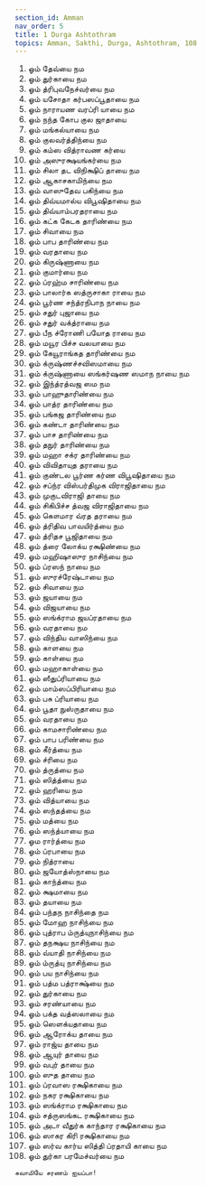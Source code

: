 ```yaml
---
section_id: Amman
nav_order: 5
title: 1 Durga Ashtothram
topics: Amman, Sakthi, Durga, Ashtothram, 108
---
```


1. ஓம் தேவ்யை நம
2. ஓம் துர்காயை நம
3. ஓம் த்ரிபுவநேச்வர்யை நம
4. ஓம் யசோதா கர்பஸப்பூதாயை நம
5. ஓம் நாராயண வரப்ரி யாயை நம
6. ஓம் நந்த கோப குல ஜாதாயை
7. ஓம் மங்கல்யாயை நம
8. ஓம் குலவர்த்திந்யை நம
9. ஓம் கம்ஸ வித்ராவண கர்யை
10. ஓம் அஸுரக்ஷயங்கர்யை நம
11. ஓம் சிலா தட விநிக்ஷிப் தாயை நம
12. ஓம் ஆகாசகாமிந்யை நம
13. ஓம் வாஸுதேவ பகிந்யை நம
14. ஓம் திவ்யமால்ய விபூஷிதாயை நம
15. ஓம் திவ்யாம்பரதராயை நம
16. ஓம் கட்க கேடக தாரிண்யை நம
17. ஓம் சிவாயை நம
18. ஓம் பாப தாரிண்யை நம
19. ஓம் வரதாயை நம
20. ஓம் கிருஷ்ணாயை நம
21. ஓம் குமார்யை நம
22. ஓம் ப்ரஹ்ம சாரிண்யை நம
23. ஓம் பாலார்க ஸத்ருசாகா ராயை நம
24. ஓம் பூர்ண சந்த்ரநிபாந நாயை நம
25. ஓம் சதுர் புஜாயை நம
26. ஓம் சதுர் வக்த்ராயை நம
27. ஓம் பீந ச்ரோணி பயோத ராயை நம
28. ஓம் மயூர பிச்ச வலயாயை நம
29. ஓம் கேயூராங்கத தாரிண்யை நம
30. ஓம் க்ருஷ்ணச்சவிஸமாயை நம
31. ஓம் க்ருஷ்ணாயை ஸங்கர்ஷண ஸமாந நாயை நம
32. ஓம் இந்த்ரத்வஜ ஸம நம
33. ஓம் பாஹுதாரிண்யை நம
34. ஓம் பாத்ர தாரிண்யை நம
35. ஓம் பங்கஜ தாரிண்யை நம
36. ஓம் கண்டா தாரிண்யை நம
37. ஓம் பாச தாரிண்யை நம
38. ஓம் தநுர் தாரிண்யை நம
39. ஓம் மஹா சக்ர தாரிண்யை நம
40. ஓம் விவிதாயுத தராயை நம
41. ஓம் குண்டல பூர்ண கர்ண விபூஷிதாயை நம
42. ஓம் சப்ந்ர விஸ்பர்திமுக விராஜிதாயை நம
43. ஓம் முகுடவிராஜி தாயை நம
44. ஓம் சிகிபிச்ச த்வஜ விராஜிதாயை நம
45. ஓம் கௌமார வ்ரத தராயை நம
46. ஓம் த்ரிதிவ பாவயிர்த்யை நம
47. ஓம் த்ரிதச பூஜிதாயை நம
48. ஓம் த்ரை லோக்ய ரக்ஷிண்யை நம
49. ஓம் மஹிஷாஸுர நாசிந்யை நம
50. ஓம் ப்ரஸந் நாயை நம
51. ஓம் ஸுரச்ரேஷ்டாயை நம
52. ஓம் சிவாயை நம
53. ஓம் ஜயாயை நம
54. ஓம் விஜயாயை நம
55. ஓம் ஸங்க்ராம ஜயப்ரதாயை நம
56. ஓம் வரதாயை நம
57. ஓம் விந்திய வாஸிந்யை நம
58. ஓம் காளயை நம
59. ஓம் காள்யை நம
60. ஓம் மஹாகாள்யை நம
61. ஓம் ஸீதுப்ரியாயை நம
62. ஓம் மாம்ஸப்பிரியாயை நம
63. ஓம் பசு ப்ரியாயை நம
64. ஓம் பூதா நுஸ்ருதாயை நம
65. ஓம் வரதாயை நம
66. ஓம் காமசாரிண்யை நம
67. ஓம் பாப பரிண்யை நம
68. ஓம் கீர்த்யை நம
69. ஓம் ச்ரியை நம
70. ஓம் த்ருத்யை நம
71. ஓம் ஸித்த்யை நம
72. ஓம் ஹரியை நம
73. ஓம் வித்யாயை நம
74. ஓம் ஸந்தத்யை நம
75. ஓம் மத்யை நம
76. ஓம் ஸந்த்யாயை நம
77. ஓம ரார்த்யை நம
78. ஓம் ப்ரபாயை நம
79. ஓம் நித்ராயை
80. ஓம் ஜயோத்ஸ்நாயை நம
81. ஓம் காந்த்யை நம
82. ஓம் க்ஷமாயை நம
83. ஓம் தயாயை நம
84. ஓம் பந்தந நாசிந்தை நம
85. ஓம் மோஹ நாசிந்யை நம
86. ஓம் புத்ராப ம்ருத்யுநாசிந்யை நம
87. ஓம் தநக்ஷய நாசிந்யை நம
88. ஓம் வ்யாதி நாசிந்யை நம
89. ஓம் ம்ருத்யு நாசிந்யை நம
90. ஓம் பய நாசிந்யை நம
91. ஓம் பத்ம பத்ராக்ஷ்யை நம
92. ஓம் துர்காயை நம
93. ஓம் சரண்யாயை நம
94. ஓம் பக்த வத்ஸலாயை நம
95. ஓம் ஸெளக்யதாயை நம
96. ஓம் ஆரோக்ய தாயை நம
97. ஓம் ராஜ்ய தாயை நம
98. ஓம் ஆயுர் தாயை நம
99. ஓம் வபுர் தாயை நம
100. ஓம் ஸுத தாயை நம
101. ஓம் ப்ரவாஸ ரக்ஷிகாயை நம
102. ஓம் நகர ரக்ஷிகாயை நம
103. ஓம் ஸங்க்ராம ரக்ஷிகாயை நம
104. ஓம் சத்ருஸங்கட ரக்ஷிகாயை நம
105. ஓம் அடா வீதுர்க காந்தார ரக்ஷிகாயை நம
106. ஓம் ஸாகர கிரி ரக்ஷிகாயை நம
107. ஓம் ஸர்வ கார்ய ஸித்தி ப்ரதாயி காயை நம
108. ஓம் துர்கா பரமேச்வர்யை நம

`சுவாமியே சரணம் ஐயப்பா!`

